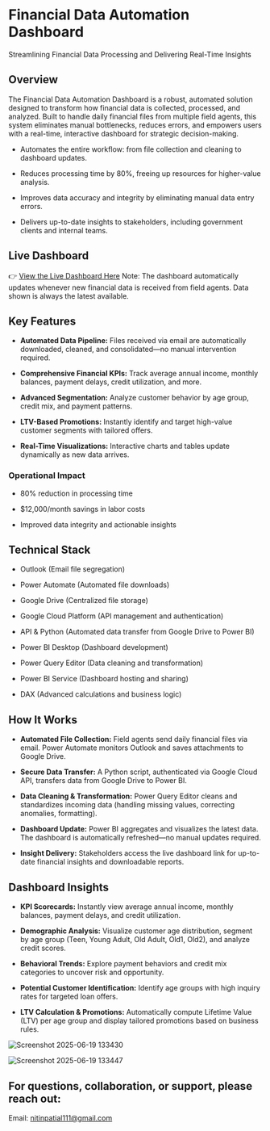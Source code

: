 # Financial Data Automation Dashboard

Streamlining Financial Data Processing and Delivering Real-Time Insights

## Overview

The Financial Data Automation Dashboard is a robust, automated solution designed to transform how financial data is collected, processed, and analyzed. Built to handle daily financial files from multiple field agents, this system eliminates manual bottlenecks, reduces errors, and empowers users with a real-time, interactive dashboard for strategic decision-making.

* Automates the entire workflow: from file collection and cleaning to dashboard updates.

* Reduces processing time by 80%, freeing up resources for higher-value analysis.

* Improves data accuracy and integrity by eliminating manual data entry errors.

* Delivers up-to-date insights to stakeholders, including government clients and internal teams.

## Live Dashboard

👉 [View the Live Dashboard Here](https://app.powerbi.com/reportEmbed?reportId=875d06e5-8d30-4d0e-b4bb-254fb1efdbfa&autoAuth=true&ctid=850aa78d-94e1-4bc6-9cf3-8c11b530701c)
Note: The dashboard automatically updates whenever new financial data is received from field agents. Data shown is always the latest available.

## Key Features

* **Automated Data Pipeline:** Files received via email are automatically downloaded, cleaned, and consolidated—no manual intervention required.

* **Comprehensive Financial KPIs:** Track average annual income, monthly balances, payment delays, credit utilization, and more.

* **Advanced Segmentation:** Analyze customer behavior by age group, credit mix, and payment patterns.

* **LTV-Based Promotions:** Instantly identify and target high-value customer segments with tailored offers.

* **Real-Time Visualizations:** Interactive charts and tables update dynamically as new data arrives.

### Operational Impact

* 80% reduction in processing time

* $12,000/month savings in labor costs

* Improved data integrity and actionable insights

## Technical Stack

* Outlook (Email file segregation)

* Power Automate (Automated file downloads)

* Google Drive (Centralized file storage)

* Google Cloud Platform (API management and authentication)

* API & Python (Automated data transfer from Google Drive to Power BI)

* Power BI Desktop (Dashboard development)

* Power Query Editor (Data cleaning and transformation)

* Power BI Service (Dashboard hosting and sharing)

* DAX (Advanced calculations and business logic)

## How It Works

* **Automated File Collection:** Field agents send daily financial files via email. Power Automate monitors Outlook and saves attachments to Google Drive.

* **Secure Data Transfer:** A Python script, authenticated via Google Cloud API, transfers data from Google Drive to Power BI.

* **Data Cleaning & Transformation:** Power Query Editor cleans and standardizes incoming data (handling missing values, correcting anomalies, formatting).

* **Dashboard Update:** Power BI aggregates and visualizes the latest data. The dashboard is automatically refreshed—no manual updates required.

* **Insight Delivery:** Stakeholders access the live dashboard link for up-to-date financial insights and downloadable reports.

## Dashboard Insights

* **KPI Scorecards:** Instantly view average annual income, monthly balances, payment delays, and credit utilization.

* **Demographic Analysis:** Visualize customer age distribution, segment by age group (Teen, Young Adult, Old Adult, Old1, Old2), and analyze credit scores.

* **Behavioral Trends:** Explore payment behaviors and credit mix categories to uncover risk and opportunity.

* **Potential Customer Identification:** Identify age groups with high inquiry rates for targeted loan offers.

* **LTV Calculation & Promotions:** Automatically compute Lifetime Value (LTV) per age group and display tailored promotions based on business rules.


![Screenshot 2025-06-19 133430](https://github.com/user-attachments/assets/c1e69b6f-097f-4aee-ae54-0a43e808868c)

![Screenshot 2025-06-19 133447](https://github.com/user-attachments/assets/c3ce3742-3879-4ad2-807c-633cdac73377)

## For questions, collaboration, or support, please reach out:
Email: [nitinpatial111@gmail.com](mailto:nitinpatial111@gmail.com)
